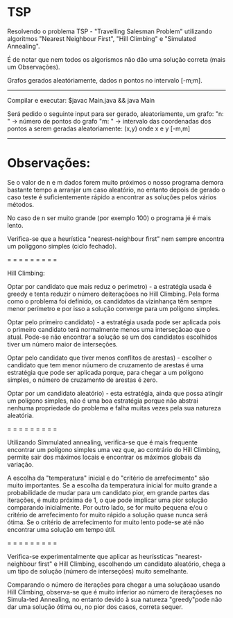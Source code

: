 # TSP
Resolvendo o problema TSP - "Travelling Salesman Problem" utilizando algoritmos "Nearest Neighbour First", "Hill Climbing" e "Simulated Annealing".


É de notar que nem todos os algorismos não dão uma solução correta (mais um Observações).


Grafos gerados aleatóriamente, dados n pontos no intervalo [-m;m].

_________________________________________________________

Compilar e executar:
$javac Main.java && java Main

Será pedido o seguinte input para ser gerado, aleatoriamente, um grafo:
"n: " -> número de pontos do grafo
"m: " -> intervalo das coordenadas dos pontos a serem geradas aleatoriamente: (x,y) onde x e y [-m,m]

_________________________________________________________


# Observações:

Se o valor de n e m dados forem muito próximos o nosso programa demora bastante tempo a arranjar um caso aleatório, no entanto depois de gerado o caso teste é suficientemente rápido a encontrar as soluções pelos vários métodos.

No caso de n ser muito grande (por exemplo 100) o programa jé é mais lento.

Verifica-se que a heurística "nearest-neighbour first" nem sempre encontra um políggono simples (ciclo fechado). 


= = = = = = = = = 

Hill Climbing:

Optar por candidato que mais reduz o perimetro) - a estratégia usada é greedy e tenta reduzir o número deiteraçõoes no Hill Climbing. Pela forma como o problema foi definido, os candidatos da vizinhança têm sempre menor perímetro e por isso a solução converge para um polígono simples.

Optar pelo primeiro candidato) - a estratégia usada pode ser aplicada pois o primeiro candidato terá normalmente menos uma interseçãoao que o atual. Pode-se não encontrar a solução se um dos candidatos escolhidos tiver um número maior de interseções.

Optar pelo candidato que tiver menos conflitos de arestas) - escolher o candidato que tem menor núumero de cruzamento de arestas é uma estratégia que pode ser aplicada porque, para chegar a um polígono simples, o número de cruzamento de arestas é zero.

Optar por um candidato aleatório) - esta estratégia, ainda que possa atingir um polígono simples, não é uma boa estratégia porque não abstrai nenhuma propriedade do problema e falha muitas vezes pela sua natureza aleatória.


= = = = = = = = = 

Utilizando Simmulated annealing, verifica-se que é mais frequente encontrar um polígono simples uma vez que, ao contrário do Hill Climbing, permite sair dos máximos
locais e encontrar os máximos globais da variação.

A escolha da "temperatura" inicial e do "critério de arrefecimento" são muito importantes. Se a escolha da temperatura inicial for muito grande a probabilidade de mudar para um candidato pior, em grande partes das iterações, é muito próxima de 1, o que pode implicar uma pior solução comparando inicialmente. Por outro lado, se for muito pequena e/ou o critério de arrefecimento for muito rápido a solução quase nunca será ótima. Se o critério de arrefecimento for muito lento pode-se até não encontrar uma solução em tempo útil.


= = = = = = = = = 


Verifica-se experimentalmente que aplicar as heuríssticas "nearest-neighbour first" e Hill Climbing, escolhendo um candidato aleatório, chega a um tipo
de solução (número de interseções) muito semelhante.

Comparando o número de iterações para chegar a uma soluçãoao usando Hill Climbing, observa-se que é muito inferior ao número de iteraçõeses no Simula-ted Annealing, no entanto devido à sua natureza "greedy"pode não dar uma solução ótima ou, no pior dos casos, correta sequer.
